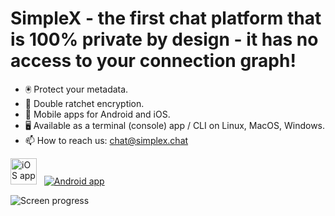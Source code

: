 # SimpleX - the first chat platform that is 100% private by design - it has no access to your connection graph!

- 🖲 Protect your metadata.
- 🔐 Double ratchet encryption.
- 📱 Mobile apps for Android and iOS.
- 🖥 Available as a terminal (console) app / CLI on Linux, MacOS, Windows.
- 📫 How to reach us: chat@simplex.chat

[<img src="https://github.com/simplex-chat/.github/blob/master/profile/images/apple_store.svg" alt="iOS app" height="42">](https://apps.apple.com/us/app/simplex-chat/id1605771084)
&nbsp;
[![Android app](https://github.com/simplex-chat/.github/blob/master/profile/images/google_play.svg)](https://play.google.com/store/apps/details?id=chat.simplex.app)

![Screen progress](https://github.com/simplex-chat/.github/blob/master/profile/images/screen-progress.webp)
